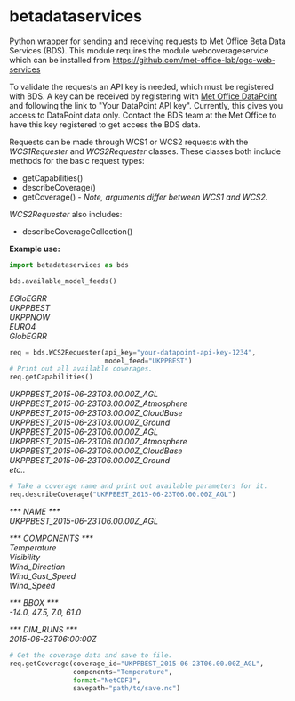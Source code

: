 # betadataservices

Python wrapper for sending and receiving requests to Met Office Beta Data
Services (BDS). This module requires the module webcoverageservice which can be
installed from https://github.com/met-office-lab/ogc-web-services

To validate the requests an API key is needed, which must be registered with
BDS. A key can be received by registering with
[Met Office DataPoint](www.metoffice.gov.uk/datapoint/) and following the
link to "Your DataPoint API key". Currently, this gives you access to DataPoint
data only. Contact the BDS team at the Met Office to have this key registered
to get access the BDS data.

Requests can be made through WCS1 or WCS2 requests with the _WCS1Requester_
and _WCS2Requester_ classes.
These classes both include methods for the basic request types:

* getCapabilities()
* describeCoverage()
* getCoverage() - _Note, arguments differ between WCS1 and WCS2._

_WCS2Requester_ also includes:

* describeCoverageCollection()

**Example use:**

```python
import betadataservices as bds

bds.available_model_feeds()
```
_EGloEGRR  
UKPPBEST  
UKPPNOW  
EURO4  
GlobEGRR_  
```python
req = bds.WCS2Requester(api_key="your-datapoint-api-key-1234",
                        model_feed="UKPPBEST")
# Print out all available coverages.
req.getCapabilities()
```

_UKPPBEST_2015-06-23T03.00.00Z_AGL  
UKPPBEST_2015-06-23T03.00.00Z_Atmosphere  
UKPPBEST_2015-06-23T03.00.00Z_CloudBase  
UKPPBEST_2015-06-23T03.00.00Z_Ground  
UKPPBEST_2015-06-23T06.00.00Z_AGL  
UKPPBEST_2015-06-23T06.00.00Z_Atmosphere  
UKPPBEST_2015-06-23T06.00.00Z_CloudBase  
UKPPBEST_2015-06-23T06.00.00Z_Ground  
etc.._  

```python
# Take a coverage name and print out available parameters for it.
req.describeCoverage("UKPPBEST_2015-06-23T06.00.00Z_AGL")
```

_*** NAME ***_  
_UKPPBEST_2015-06-23T06.00.00Z_AGL_  

_*** COMPONENTS ***_  
_Temperature_  
_Visibility_  
_Wind_Direction_  
_Wind_Gust_Speed_  
_Wind_Speed_  

_*** BBOX ***_  
_-14.0, 47.5, 7.0, 61.0_  

_*** DIM_RUNS ***_  
_2015-06-23T06:00:00Z_  

```python
# Get the coverage data and save to file.
req.getCoverage(coverage_id="UKPPBEST_2015-06-23T06.00.00Z_AGL",
                components="Temperature",
                format="NetCDF3",
                savepath="path/to/save.nc")

```
